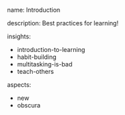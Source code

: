 name: Introduction

description: Best practices for learning!

insights:
  - introduction-to-learning
  - habit-building
  - multitasking-is-bad
  - teach-others


aspects:
  - new
  - obscura
